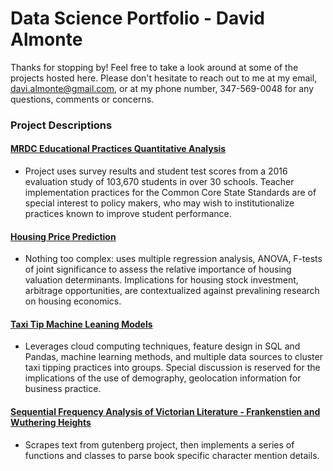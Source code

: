# Data Science Portfolio - David Almonte

Thanks for stopping by! Feel free to take a look around at some of the projects hosted here. Please don't hesitate to reach out to me at my email, davi.almonte@gmail.com, or at my phone number, 347-569-0048 for any questions, comments or concerns. 

### Project Descriptions

#### [MRDC Educational Practices Quantitative Analysis](https://github.com/davidalmonte9/portfolio/tree/master/MRDC%20Educational%20Practices%20Quantitative%20Analysis)
* Project uses survey results and student test scores from a 2016 evaluation study of 103,670 students in over 30 schools. Teacher implementation practices for the Common Core State Standards are of special interest to policy makers, who may wish to institutionalize practices known to improve student performance.

#### [Housing Price Prediction](https://github.com/davidalmonte9/portfolio/tree/master/Econometrics%20Final%20Project%20-%20Housing%20Price%20Prediction)
* Nothing too complex: uses multiple regression analysis, ANOVA, F-tests of joint significance to assess the relative importance of housing valuation determinants. Implications for housing stock investment, arbitrage opportunities, are contextualized against prevalining research on housing economics. 

#### [Taxi Tip Machine Leaning Models](https://github.com/davidalmonte9/portfolio/tree/master/Modeling%20Taxi%20Tipping%20using%20Inferred%20Passenger%20Characteristics)
* Leverages cloud computing techniques, feature design in SQL and Pandas, machine learning methods, and multiple data sources to cluster taxi tipping practices into groups. Special discussion is reserved for the implications of the use of demography, geolocation information for business practice.

#### [Sequential Frequency Analysis of Victorian Literature - Frankenstien and Wuthering Heights](https://github.com/davidalmonte9/portfolio/tree/master/Sequential%20Frequency%20Analysis%20of%20Victorian%20Literature)
* Scrapes text from gutenberg project, then implements a series of functions and classes to parse book specific character mention details.
